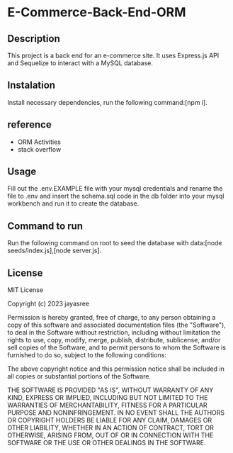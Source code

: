 # E-Commerce-Back-End-ORM

## Description

  This project is a back end for an e-commerce site. It uses Express.js API and Sequelize to interact with a MySQL database.

## Instalation

 Install necessary dependencies, run the following command:[npm i].
 
## reference

- ORM Activities
- stack overflow

## Usage

  Fill out the .env.EXAMPLE file with your mysql credentials and rename the file to .env and insert the schema.sql code in the db folder into your mysql workbench and run it to create the database.

## Command to run 

  Run the following command on root to seed the database with data:[node seeds/index.js],[node server.js].
  
## License 

MIT License

Copyright (c) 2023 jayasree

Permission is hereby granted, free of charge, to any person obtaining a copy of this software and associated documentation files (the "Software"), to deal in the Software without restriction, including without limitation the rights to use, copy, modify, merge, publish, distribute, sublicense, and/or sell copies of the Software, and to permit persons to whom the Software is furnished to do so, subject to the following conditions:

The above copyright notice and this permission notice shall be included in all copies or substantial portions of the Software.

THE SOFTWARE IS PROVIDED "AS IS", WITHOUT WARRANTY OF ANY KIND, EXPRESS OR IMPLIED, INCLUDING BUT NOT LIMITED TO THE WARRANTIES OF MERCHANTABILITY, FITNESS FOR A PARTICULAR PURPOSE AND NONINFRINGEMENT. IN NO EVENT SHALL THE AUTHORS OR COPYRIGHT HOLDERS BE LIABLE FOR ANY CLAIM, DAMAGES OR OTHER LIABILITY, WHETHER IN AN ACTION OF CONTRACT, TORT OR OTHERWISE, ARISING FROM, OUT OF OR IN CONNECTION WITH THE SOFTWARE OR THE USE OR OTHER DEALINGS IN THE SOFTWARE.
